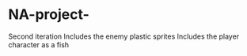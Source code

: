 # NA-project-
Second iteration
Includes the enemy plastic sprites
Includes the player character as a fish

